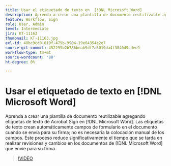 ```yaml
---
title: Usar el etiquetado de texto en  [!DNL Microsoft Word]
description: Aprenda a crear una plantilla de documento reutilizable agregando etiquetas de texto de Acrobat Sign en  [!DNL Microsoft Word]
feature: Workflow, Sign
role: User, Admin
level: Intermediate
jira: KT-11163
thumbnail: KT-11163.jpg
exl-id: 48bc9cd0-019f-479b-9904-19e64354e2e7
source-git-commit: 452299b2b786beab9df7a5019da4f3840d9cdec9
workflow-type: tm+mt
source-wordcount: '80'
ht-degree: 0%

---
```


# Usar el etiquetado de texto en [!DNL Microsoft Word]

Aprenda a crear una plantilla de documento reutilizable agregando etiquetas de texto de Acrobat Sign en [!DNL Microsoft Word]. Las etiquetas de texto crean automáticamente campos de formulario en el documento cuando se envía para su firma; no es necesaria la colocación manual de los campos. Este proceso reduce significativamente el tiempo que se tarda en realizar revisiones y cambios en los documentos de [!DNL Microsoft Word] que envíe para su firma.

>[!VIDEO](https://video.tv.adobe.com/v/3414443?quality=12&learn=on&hidetitle=true&captions=spa)
